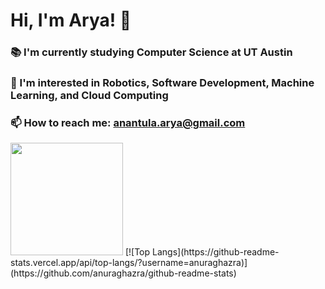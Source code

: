 # Hi, I'm Arya! 👋
### 📚 I'm currently studying Computer Science at UT Austin
### 💭 I'm interested in Robotics, Software Development, Machine Learning, and Cloud Computing
### 📫 How to reach me: anantula.arya@gmail.com

<img height="180em" src="https://github-readme-stats.vercel.app/api?username=Arya333&show_icons=true&hide_border=true&&count_private=true&include_all_commits=true" />
[![Top Langs](https://github-readme-stats.vercel.app/api/top-langs/?username=anuraghazra)](https://github.com/anuraghazra/github-readme-stats)

<!--
**Arya333/Arya333** is a ✨ _special_ ✨ repository because its `README.md` (this file) appears on your GitHub profile.

Here are some ideas to get you started:

- 🔭 I’m currently working on ...
- 🌱 I’m currently learning ...
- 👯 I’m looking to collaborate on ...
- 🤔 I’m looking for help with ...
- 💬 Ask me about ...
- 📫 How to reach me: ...
- 😄 Pronouns: ...
- ⚡ Fun fact: ...
-->
